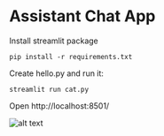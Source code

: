 # Assistant Chat App

Install streamlit package

    pip install -r requirements.txt    

 Create hello.py and run it:   
    
    streamlit run cat.py

Open http://localhost:8501/

![alt text](chatbot.png)